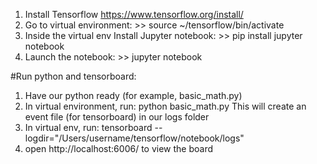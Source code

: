 1. Install Tensorflow https://www.tensorflow.org/install/
2. Go to virtual environment: >> source ~/tensorflow/bin/activate
3. Inside the virtual env Install Jupyter notebook: >> pip install jupyter notebook
4. Launch the notebook: >> jupyter notebook

#Run python and tensorboard:
1. Have our python ready (for example, basic_math.py)
2. In virtual environment, run: python basic_math.py 
This will create an event file (for tensorboard) in our logs folder
3. In virtual env, run: tensorboard --logdir="/Users/username/tensorflow/notebook/logs"
4. open http://localhost:6006/ to view the board
